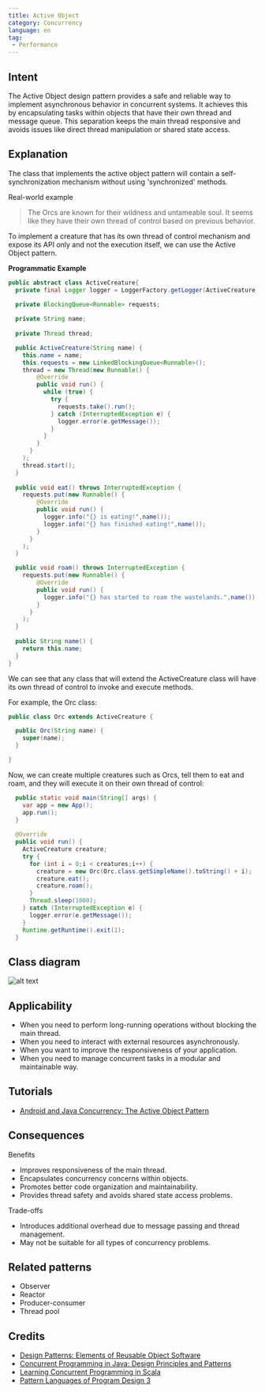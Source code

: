 ```yaml
---
title: Active Object
category: Concurrency
language: en
tag:
 - Performance
---
```



## Intent

The Active Object design pattern provides a safe and reliable way to implement asynchronous behavior in concurrent systems. It achieves this by encapsulating tasks within objects that have their own thread and message queue. This separation keeps the main thread responsive and avoids issues like direct thread manipulation or shared state access.

## Explanation

The class that implements the active object pattern will contain a self-synchronization mechanism without using 'synchronized' methods.

Real-world example

>The Orcs are known for their wildness and untameable soul. It seems like they have their own thread of control based on previous behavior.

To implement a creature that has its own thread of control mechanism and expose its API only and not the execution itself, we can use the Active Object pattern.


**Programmatic Example**

```java
public abstract class ActiveCreature{
  private final Logger logger = LoggerFactory.getLogger(ActiveCreature.class.getName());

  private BlockingQueue<Runnable> requests;
  
  private String name;
  
  private Thread thread;

  public ActiveCreature(String name) {
    this.name = name;
    this.requests = new LinkedBlockingQueue<Runnable>();
    thread = new Thread(new Runnable() {
        @Override
        public void run() {
          while (true) {
            try {
              requests.take().run();
            } catch (InterruptedException e) { 
              logger.error(e.getMessage());
            }
          }
        }
      }
    );
    thread.start();
  }
  
  public void eat() throws InterruptedException {
    requests.put(new Runnable() {
        @Override
        public void run() { 
          logger.info("{} is eating!",name());
          logger.info("{} has finished eating!",name());
        }
      }
    );
  }

  public void roam() throws InterruptedException {
    requests.put(new Runnable() {
        @Override
        public void run() { 
          logger.info("{} has started to roam the wastelands.",name());
        }
      }
    );
  }
  
  public String name() {
    return this.name;
  }
}
```

We can see that any class that will extend the ActiveCreature class will have its own thread of control to invoke and execute methods.

For example, the Orc class:

```java
public class Orc extends ActiveCreature {

  public Orc(String name) {
    super(name);
  }

}
```

Now, we can create multiple creatures such as Orcs, tell them to eat and roam, and they will execute it on their own thread of control:

```java
  public static void main(String[] args) {  
    var app = new App();
    app.run();
  }
  
  @Override
  public void run() {
    ActiveCreature creature;
    try {
      for (int i = 0;i < creatures;i++) {
        creature = new Orc(Orc.class.getSimpleName().toString() + i);
        creature.eat();
        creature.roam();
      }
      Thread.sleep(1000);
    } catch (InterruptedException e) {
      logger.error(e.getMessage());
    }
    Runtime.getRuntime().exit(1);
  }
```

## Class diagram

![alt text](./etc/active-object.urm.png "Active Object class diagram")

## Applicability

* When you need to perform long-running operations without blocking the main thread.
* When you need to interact with external resources asynchronously.
* When you want to improve the responsiveness of your application.
* When you need to manage concurrent tasks in a modular and maintainable way.

## Tutorials

* [Android and Java Concurrency: The Active Object Pattern](https://www.youtube.com/watch?v=Cd8t2u5Qmvc)

## Consequences

Benefits

* Improves responsiveness of the main thread.
* Encapsulates concurrency concerns within objects.
* Promotes better code organization and maintainability.
* Provides thread safety and avoids shared state access problems.

Trade-offs

* Introduces additional overhead due to message passing and thread management.
* May not be suitable for all types of concurrency problems.

## Related patterns

* Observer
* Reactor
* Producer-consumer
* Thread pool

## Credits

* [Design Patterns: Elements of Reusable Object Software](https://amzn.to/3HYqrBE)
* [Concurrent Programming in Java: Design Principles and Patterns](https://amzn.to/498SRVq)
* [Learning Concurrent Programming in Scala](https://amzn.to/3UE07nV)
* [Pattern Languages of Program Design 3](https://amzn.to/3OI1j61)
